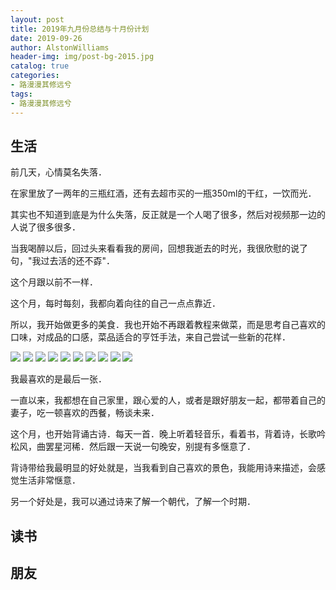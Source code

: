 ```yaml
---
layout: post
title: 2019年九月份总结与十月份计划
date: 2019-09-26
author: AlstonWilliams
header-img: img/post-bg-2015.jpg
catalog: true
categories:
- 路漫漫其修远兮
tags:
- 路漫漫其修远兮
---
```


## 生活

前几天，心情莫名失落．

在家里放了一两年的三瓶红酒，还有去超市买的一瓶350ml的干红，一饮而光．

其实也不知道到底是为什么失落，反正就是一个人喝了很多，然后对视频那一边的人说了很多很多．

当我喝醉以后，回过头来看看我的房间，回想我逝去的时光，我很欣慰的说了句，"我过去活的还不孬"．

这个月跟以前不一样．

这个月，每时每刻，我都向着向往的自己一点点靠近．

所以，我开始做更多的美食．我也开始不再跟着教程来做菜，而是思考自己喜欢的口味，对成品的口感，菜品适合的亨饪手法，来自己尝试一些新的花样．

![](https://alstonwilliams.github.io/img/20190901.jpg)
![](https://alstonwilliams.github.io/img/20190902.jpg)
![](https://alstonwilliams.github.io/img/20190903.jpg)
![](https://alstonwilliams.github.io/img/20190904.jpg)
![](https://alstonwilliams.github.io/img/20190905.jpg)
![](https://alstonwilliams.github.io/img/20190906.jpg)
![](https://alstonwilliams.github.io/img/20190907.jpg)
![](https://alstonwilliams.github.io/img/20190909.jpg)
![](https://alstonwilliams.github.io/img/20190910.jpg)
![](https://alstonwilliams.github.io/img/20190908.jpg)

我最喜欢的是最后一张．

一直以来，我都想在自己家里，跟心爱的人，或者是跟好朋友一起，都带着自己的妻子，吃一顿喜欢的西餐，畅谈未来．

这个月，也开始背诵古诗．每天一首．晚上听着轻音乐，看着书，背着诗，长歌吟松风，曲罢星河稀．然后跟一天说一句晚安，别提有多惬意了．

背诗带给我最明显的好处就是，当我看到自己喜欢的景色，我能用诗来描述，会感觉生活非常惬意．

另一个好处是，我可以通过诗来了解一个朝代，了解一个时期．

## 读书

## 朋友
